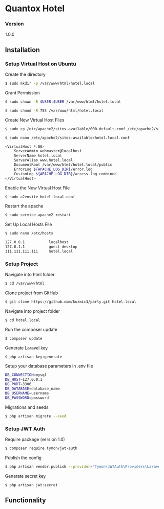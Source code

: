 # Quantox Hotel

### Version
1.0.0

## Installation

### Setup Virtual Host on Ubuntu

Create the directory
```sh
$ sudo mkdir -p /var/www/html/hotel.local
```

Grant Permission
```sh
$ sudo chown -R $USER:$USER /var/www/html/hotel.local
```
```sh
$ sudo chmod -R 755 /var/www/html/hotel.local
```

Create New Virtual Host Files
```sh
$ sudo cp /etc/apache2/sites-available/000-default.conf /etc/apache2/sites-available/hotel.local.conf
```
```sh
$ sudo nano /etc/apache2/sites-available/hotel.local.conf
```
```sh
<VirtualHost *:80>
    ServerAdmin webmaster@localhost
    ServerName hotel.local
    ServerAlias www.hotel.local
    DocumentRoot /var/www/html/hotel.local/public
    ErrorLog ${APACHE_LOG_DIR}/error.log
    CustomLog ${APACHE_LOG_DIR}/access.log combined
</VirtualHost>
```

Enable the New Virtual Host File
```sh
$ sudo a2ensite hotel.local.conf
```

Restart the apache
```sh
$ sudo service apache2 restart
```

Set Up Local Hosts File
```sh
$ sudo nano /etc/hosts
```
```sh
127.0.0.1           localhost
127.0.1.1           guest-desktop
111.111.111.111     hotel.local
```

### Setup Project

Navigate into html folder
```sh
$ cd /var/www/html
```

Clone project from GitHub
```sh
$ git clone https://github.com/kuzmic3/party.git hotel.local
```

Navigate into project folder
```sh
$ cd hotel.local
```

Run the composer update
```sh
$ composer update
```

Generate Laravel key
```sh
$ php artisan key:generate
```

Setup your database parameters in .env file
```sh
DB_CONNECTION=mysql
DB_HOST=127.0.0.1
DB_PORT=3306
DB_DATABASE=database_name
DB_USERNAME=username
DB_PASSWORD=password
```
Migrations and seeds
```sh
$ php artisan migrate --seed
```

### Setup JWT Auth

Require package (version 1.0)
```sh
$ composer require tymon/jwt-auth
```

Publish the config
```sh
$ php artisan vendor:publish --provider="Tymon\JWTAuth\Providers\LaravelServiceProvider"
```

Generate secret key
```sh
$ php artisan jwt:secret
```

## Functionality